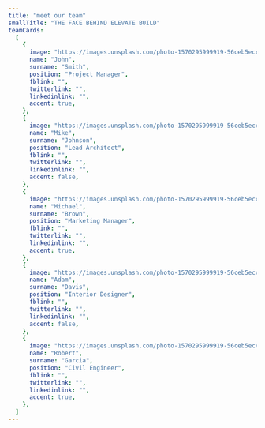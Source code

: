 ```yaml
---
title: "meet our team"
smallTitle: "THE FACE BEHIND ELEVATE BUILD"
teamCards:
  [
    {
      image: "https://images.unsplash.com/photo-1570295999919-56ceb5ecca61?ixlib=rb-4.0.3&ixid=MnwxMjA3fDB8MHxwaG90by1wYWdlfHx8fGVufDB8fHx8&auto=format&fit=crop&w=580&q=80",
      name: "John",
      surname: "Smith",
      position: "Project Manager",
      fblink: "",
      twitterlink: "",
      linkedinlink: "",
      accent: true,
    },
    {
      image: "https://images.unsplash.com/photo-1570295999919-56ceb5ecca61?ixlib=rb-4.0.3&ixid=MnwxMjA3fDB8MHxwaG90by1wYWdlfHx8fGVufDB8fHx8&auto=format&fit=crop&w=580&q=80",
      name: "Mike",
      surname: "Johnson",
      position: "Lead Architect",
      fblink: "",
      twitterlink: "",
      linkedinlink: "",
      accent: false,
    },
    {
      image: "https://images.unsplash.com/photo-1570295999919-56ceb5ecca61?ixlib=rb-4.0.3&ixid=MnwxMjA3fDB8MHxwaG90by1wYWdlfHx8fGVufDB8fHx8&auto=format&fit=crop&w=580&q=80",
      name: "Michael",
      surname: "Brown",
      position: "Marketing Manager",
      fblink: "",
      twitterlink: "",
      linkedinlink: "",
      accent: true,
    },
    {
      image: "https://images.unsplash.com/photo-1570295999919-56ceb5ecca61?ixlib=rb-4.0.3&ixid=MnwxMjA3fDB8MHxwaG90by1wYWdlfHx8fGVufDB8fHx8&auto=format&fit=crop&w=580&q=80",
      name: "Adam",
      surname: "Davis",
      position: "Interior Designer",
      fblink: "",
      twitterlink: "",
      linkedinlink: "",
      accent: false,
    },
    {
      image: "https://images.unsplash.com/photo-1570295999919-56ceb5ecca61?ixlib=rb-4.0.3&ixid=MnwxMjA3fDB8MHxwaG90by1wYWdlfHx8fGVufDB8fHx8&auto=format&fit=crop&w=580&q=80",
      name: "Robert",
      surname: "Garcia",
      position: "Civil Engineer",
      fblink: "",
      twitterlink: "",
      linkedinlink: "",
      accent: true,
    },
  ]
---
```

